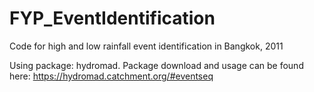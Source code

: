 # FYP_EventIdentification
 Code for high and low rainfall event identification in Bangkok, 2011

Using package: hydromad. 
Package download and usage can be found here: https://hydromad.catchment.org/#eventseq
